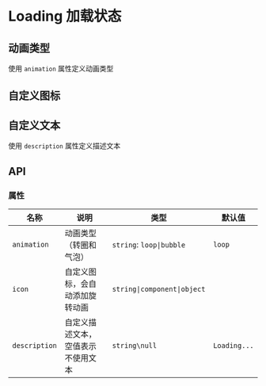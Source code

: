 # Loading 加载状态

## 动画类型

使用 `animation` 属性定义动画类型

<preview path="./demos/basic.vue"></preview>

## 自定义图标

<!--@include: @/component/@parts/props-icon.md-->

<preview path="@docs/component/empty/demos/icon.vue"></preview>

## 自定义文本

使用 `description` 属性定义描述文本

<preview path="./demos/desc.vue"></preview>

## API

### 属性

| 名称          | 说明                               | 类型                        | 默认值       |
| ------------- | ---------------------------------- | --------------------------- | ------------ |
| `animation`   | 动画类型（转圈和气泡）             | `string`: `loop\|bubble`    | `loop`       |
| `icon`        | 自定义图标，会自动添加旋转动画     | `string\|component\|object` |              |
| `description` | 自定义描述文本，空值表示不使用文本 | `string\null`               | `Loading...` |
